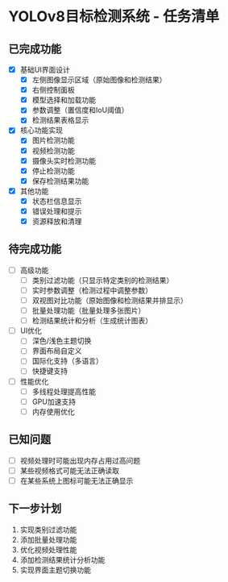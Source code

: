 
# YOLOv8目标检测系统 - 任务清单

## 已完成功能

- [x] 基础UI界面设计
  - [x] 左侧图像显示区域（原始图像和检测结果）
  - [x] 右侧控制面板
  - [x] 模型选择和加载功能
  - [x] 参数调整（置信度和IoU阈值）
  - [x] 检测结果表格显示

- [x] 核心功能实现
  - [x] 图片检测功能
  - [x] 视频检测功能
  - [x] 摄像头实时检测功能
  - [x] 停止检测功能
  - [x] 保存检测结果功能

- [x] 其他功能
  - [x] 状态栏信息显示
  - [x] 错误处理和提示
  - [x] 资源释放和清理

## 待完成功能

- [ ] 高级功能
  - [ ] 类别过滤功能（只显示特定类别的检测结果）
  - [ ] 实时参数调整（检测过程中调整参数）
  - [ ] 双视图对比功能（原始图像和检测结果并排显示）
  - [ ] 批量处理功能（批量处理多张图片）
  - [ ] 检测结果统计和分析（生成统计图表）

- [ ] UI优化
  - [ ] 深色/浅色主题切换
  - [ ] 界面布局自定义
  - [ ] 国际化支持（多语言）
  - [ ] 快捷键支持

- [ ] 性能优化
  - [ ] 多线程处理提高性能
  - [ ] GPU加速支持
  - [ ] 内存使用优化

## 已知问题

- [ ] 视频处理时可能出现内存占用过高问题
- [ ] 某些视频格式可能无法正确读取
- [ ] 在某些系统上图标可能无法正确显示

## 下一步计划

1. 实现类别过滤功能
2. 添加批量处理功能
3. 优化视频处理性能
4. 添加检测结果统计分析功能
5. 实现界面主题切换功能
